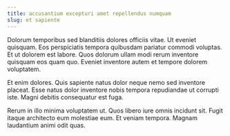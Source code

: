 ```yaml
---
title: accusantium excepturi amet repellendus numquam
slug: et sapiente
---
```


Dolorum temporibus sed blanditiis dolores officiis vitae. Ut eveniet quisquam. Eos perspiciatis tempora quibusdam pariatur commodi voluptas. Et ut dolorem est labore. Quos dolorum ullam modi rerum inventore quisquam eos quam quo. Eveniet inventore autem et tempore dolorem voluptatem.

Et enim dolores. Quis sapiente natus dolor neque nemo sed inventore placeat. Esse natus dolor inventore nobis tempora repudiandae ut corrupti iste. Magni debitis consequatur est fuga.

Rerum in illo minima voluptatem ut. Quos libero iure omnis incidunt sit. Fugit itaque architecto eum molestiae eum. Et veniam tempora. Magnam laudantium animi odit quas.
